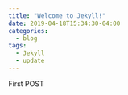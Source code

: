```yaml
---
title: "Welcome to Jekyll!"
date: 2019-04-18T15:34:30-04:00
categories:
  - blog
tags:
  - Jekyll
  - update
---
```




First POST

